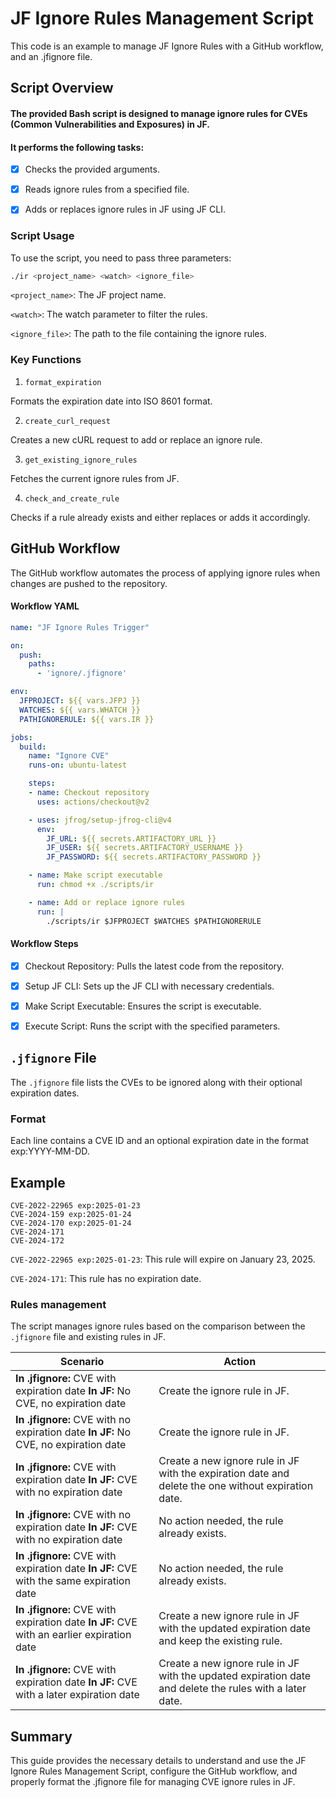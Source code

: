 # JF Ignore Rules Management Script
 This code is an example to manage JF Ignore Rules with a GitHub workflow, and an .jfignore file.

## Script Overview


#### The provided Bash script is designed to manage ignore rules for CVEs (Common Vulnerabilities and Exposures) in JF. 

#### It performs the following tasks:

- [x] Checks the provided arguments.

- [x] Reads ignore rules from a specified file.

- [x] Adds or replaces ignore rules in JF using JF CLI.

### Script Usage

To use the script, you need to pass three parameters:
```bash
./ir <project_name> <watch> <ignore_file>
```

`<project_name>`: The JF project name.

`<watch>`: The watch parameter to filter the rules.

`<ignore_file>`: The path to the file containing the ignore rules.


### Key Functions

1. `format_expiration`

Formats the expiration date into ISO 8601 format.

2. `create_curl_request`

Creates a new cURL request to add or replace an ignore rule.

3. `get_existing_ignore_rules`

Fetches the current ignore rules from JF.

4. `check_and_create_rule`

Checks if a rule already exists and either replaces or adds it accordingly.


## GitHub Workflow

The GitHub workflow automates the process of applying ignore rules when changes are pushed to the repository.

#### Workflow YAML
```yaml
name: "JF Ignore Rules Trigger"

on:
  push:
    paths:
      - 'ignore/.jfignore'

env:
  JFPROJECT: ${{ vars.JFPJ }}
  WATCHES: ${{ vars.WHATCH }}
  PATHIGNORERULE: ${{ vars.IR }}

jobs:
  build:
    name: "Ignore CVE"
    runs-on: ubuntu-latest

    steps:
    - name: Checkout repository
      uses: actions/checkout@v2

    - uses: jfrog/setup-jfrog-cli@v4
      env:
        JF_URL: ${{ secrets.ARTIFACTORY_URL }}
        JF_USER: ${{ secrets.ARTIFACTORY_USERNAME }}
        JF_PASSWORD: ${{ secrets.ARTIFACTORY_PASSWORD }}

    - name: Make script executable
      run: chmod +x ./scripts/ir

    - name: Add or replace ignore rules
      run: |
        ./scripts/ir $JFPROJECT $WATCHES $PATHIGNORERULE
```


#### Workflow Steps

- [x] Checkout Repository: Pulls the latest code from the repository.

- [x] Setup JF CLI: Sets up the JF CLI with necessary credentials.

- [x] Make Script Executable: Ensures the script is executable.

- [x] Execute Script: Runs the script with the specified parameters.


## `.jfignore` File

The `.jfignore` file lists the CVEs to be ignored along with their optional expiration dates.

### Format

Each line contains a CVE ID and an optional expiration date in the format exp:YYYY-MM-DD.

## Example

```
CVE-2022-22965 exp:2025-01-23
CVE-2024-159 exp:2025-01-24
CVE-2024-170 exp:2025-01-24
CVE-2024-171
CVE-2024-172
```

`CVE-2022-22965 exp:2025-01-23`: This rule will expire on January 23, 2025.

`CVE-2024-171`: This rule has no expiration date.

### Rules management
The script manages ignore rules based on the comparison between the `.jfignore` file and existing rules in JF.

| **Scenario**                                                                                     | **Action**                                                                                              |
|---------------------------------------------------------------------------------------------------|---------------------------------------------------------------------------------------------------------|
| **In .jfignore:** CVE with expiration date **In JF:** No CVE, no expiration date                  | Create the ignore rule in JF.                                                                           |
| **In .jfignore:** CVE with no expiration date **In JF:** No CVE, no expiration date               | Create the ignore rule in JF.                                                                           |
| **In .jfignore:** CVE with expiration date **In JF:** CVE with no expiration date                 | Create a new ignore rule in JF with the expiration date and delete the one without expiration date.      |
| **In .jfignore:** CVE with no expiration date **In JF:** CVE with no expiration date              | No action needed, the rule already exists.                                                              |
| **In .jfignore:** CVE with expiration date **In JF:** CVE with the same expiration date           | No action needed, the rule already exists.                                                              |
| **In .jfignore:** CVE with expiration date **In JF:** CVE with an earlier expiration date         | Create a new ignore rule in JF with the updated expiration date and keep the existing rule.              |
| **In .jfignore:** CVE with expiration date **In JF:** CVE with a later expiration date            | Create a new ignore rule in JF with the updated expiration date and delete the rules with a later date.  |


## Summary

This guide provides the necessary details to understand and use the JF Ignore Rules Management Script, configure the GitHub workflow, and properly format the .jfignore file for managing CVE ignore rules in JF.
